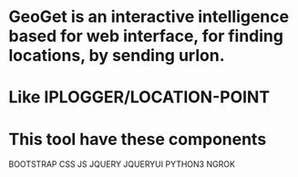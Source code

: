 # GeoGet is an interactive intelligence based for web interface, for finding locations, by sending urlon.
# Like IPLOGGER/LOCATION-POINT


# This tool have these components

BOOTSTRAP
CSS
JS
JQUERY
JQUERYUI
PYTHON3
NGROK
